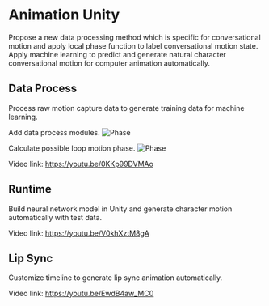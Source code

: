 # Animation Unity
Propose a new data processing method which is specific for conversational motion and apply local phase function to label conversational motion state. Apply machine learning to predict and generate natural character conversational motion for computer animation automatically.

## Data Process
Process raw motion capture data to generate training data for machine learning.

Add data process modules.
![Phase](https://media.githubusercontent.com/media/YimingEcl/AnimationUnity/master/Assets/ScreenShots/Module.png)

Calculate possible loop motion phase.
![Phase](https://media.githubusercontent.com/media/YimingEcl/AnimationUnity/master/Assets/ScreenShots/Phase.png)

Video link: https://youtu.be/0KKp99DVMAo

## Runtime
Build neural network model in Unity and generate character motion automatically with test data. 

Video link: https://youtu.be/V0khXztM8gA

## Lip Sync
Customize timeline to generate lip sync animation automatically.

Video link: https://youtu.be/EwdB4aw_MC0

